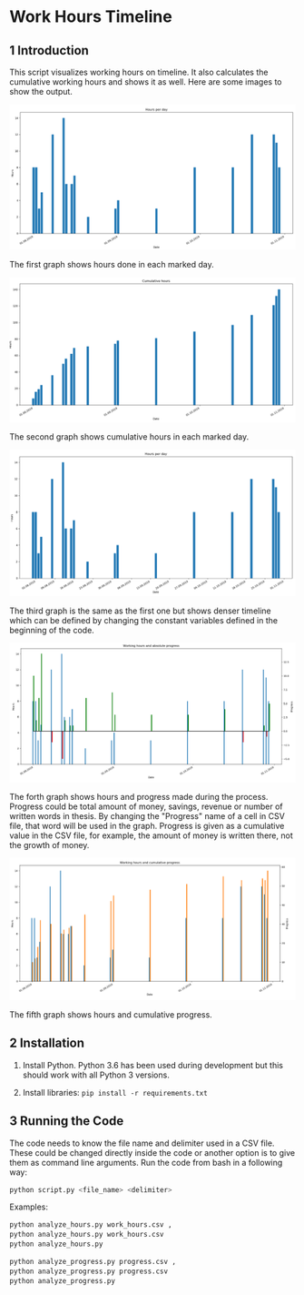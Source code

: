 # Work Hours Timeline

## 1 Introduction

This script visualizes working hours on timeline. It also calculates the cumulative working hours and shows it as well. Here are some images to show the output.

![Hours per day graph](images/hours_per_day_1.png)

The first graph shows hours done in each marked day.

![Cumulative hours graph](images/cumulative_hours_1.png)

The second graph shows cumulative hours in each marked day.

![Denser timeline](images/denser_timeline.png)

The third graph is the same as the first one but shows denser timeline which can be defined by changing the constant variables defined in the beginning of the code.

![Absolute progress](images/absolute_progress.png)

The forth graph shows hours and progress made during the process. Progress could be total amount of money, savings, revenue or number of written words in thesis. By changing the "Progress" name of a cell in CSV file, that word will be used in the graph. Progress is given as a cumulative value in the CSV file, for example, the amount of money is written there, not the growth of money.

![Cumulative progress](images/cumulative_progress.png)

The fifth graph shows hours and cumulative progress.

## 2 Installation

1. Install Python. Python 3.6 has been used during development but this should work with all Python 3 versions.

1. Install libraries: `pip install -r requirements.txt`

## 3 Running the Code

The code needs to know the file name and delimiter used in a CSV file. These could be changed directly inside the code or another option is to give them as command line arguments. Run the code from bash in a following way:

```bash
python script.py <file_name> <delimiter>
```

Examples:

```bash
python analyze_hours.py work_hours.csv ,
python analyze_hours.py work_hours.csv
python analyze_hours.py
```

```bash
python analyze_progress.py progress.csv ,
python analyze_progress.py progress.csv
python analyze_progress.py
```
